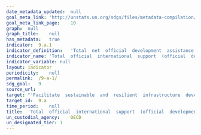 ```yaml
---	
date_metadata_updated:	null
goal_meta_link:	'http://unstats.un.org/sdgs/files/metadata-compilation/Metadata-Goal-9.pdf'
goal_meta_link_page:	10
graph:	null
graph_title:	null
has_metadata:	true
indicator:	9.a.1
indicator_definition:	'Total  net  official  development  assistance  (ODA'
indicator_name:	'Total  official  international  support  (official  development  assistance  plus  other  official  flows)  to  infrastructure'
indicator_variable:	null
layout:	indicator
periodicity:	null
permalink:	/9-a-1/
sdg_goal:	9
source_url:	
target:	"'Facilitate  sustainable  and  resilient  infrastructure  development  in  developing  countries  through  enhanced  financial,  technological  and  technical  support  to  African  countries,  least  developed  countries,  landlocked  developing  countries  and  Small  Island  developing  States.'"
target_id:	9.a
time_period:	null
title:	'Total  official  international  support  (official  development  assistance  plus  other  official  flows)  to  infrastructure'
un_custodial_agency:	OECD
un_designated_tier:	1
---	
```

